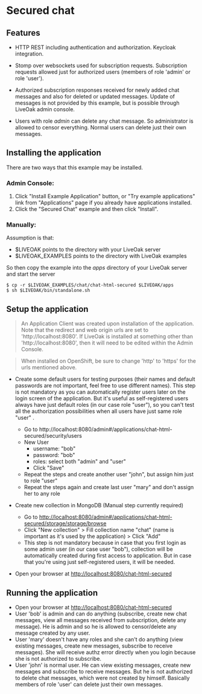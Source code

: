 Secured chat
============
Features
--------
* HTTP REST including authentication and authorization. Keycloak integration.

* Stomp over websockets used for subscription requests. Subscription requests allowed just for authorized users (members of role 'admin' or role 'user').

* Authorized subscription responses received for newly added chat messages and also for deleted or updated messages. Update of messages is not provided by this example, but is possible through LiveOak admin console.

* Users with role _admin_ can delete any chat message. So administrator is allowed to censor everything. Normal users can delete just their own messages.

Installing the application
----------------------------

There are two ways that this example may be installed.

### Admin Console:

1. Click "Install Example Application" button, or "Try example applications" link from "Applications" page if you already have applications installed.
2. Click the "Secured Chat" example and then click "Install".

### Manually:

Assumption is that:
* $LIVEOAK points to the directory with your LiveOak server
* $LIVEOAK_EXAMPLES points to the directory with LiveOak examples

So then copy the example into the _apps_ directory of your LiveOak server and start the server
```shell
$ cp -r $LIVEOAK_EXAMPLES/chat/chat-html-secured $LIVEOAK/apps
$ sh $LIVEOAK/bin/standalone.sh
````

Setup the application
---------------------

> An Application Client was created upon installation of the application. Note that the redirect and web origin
> urls are set to 'http://localhost:8080'. If LiveOak is installed at something other than 'http://localhost:8080',
> then it will need to be edited within the Admin Console.

> When installed on OpenShift, be sure to change 'http' to 'https' for the urls mentioned above.

* Create some default users for testing purposes (their names and default passwords are not important, feel free to use different names). This step is not mandatory as you can automatically register users later on the login screen of the application.
But it's useful as self-registered users always have just default roles (in our case role "user"), so you can't test all the authorization possibilities when all users have just same role "user" .
  * Go to http://localhost:8080/admin#/applications/chat-html-secured/security/users
  * New User
    * username: "bob"
    * password: "bob"
    * roles: select both "admin" and "user"
    * Click "Save"
  * Repeat the steps and create another user "john", but assign him just to role "user"
  * Repeat the steps again and create last user "mary" and don't assign her to any role

* Create new collection in MongoDB (Manual step currently required)
  * Go to [http://localhost:8080/admin#/applications/chat-html-secured/storage/storage/browse](http://localhost:8080/admin#/applications/chat-html-secured/storage/storage/browse)
  * Click "New collection" > Fill collection name "chat" (name is important as it's used by the application) > Click "Add"
  * This step is not mandatory because in case that you first login as some admin user (in our case user "bob"), collection will be automatically created during first access to application. But in case that you're using just self-registered users, it will be needed.

* Open your browser at [http://localhost:8080/chat-html-secured](http://localhost:8080/chat-html-secured)

Running the application
-----------------------

* Open your browser at [http://localhost:8080/chat-html-secured](http://localhost:8080/chat-html-secured)
* User 'bob' is admin and can do anything (subscribe, create new chat messages, view all messages received from subscription, delete any message). He is admin and so he is allowed to censor/delete any message created by any user.
* User 'mary' doesn't have any roles and she can't do anything (view existing messages, create new messages, subscribe to receive messages). She will receive authz error directly
when you login because she is not authorized to subscribe.
* User 'john' is normal user. He can view existing messages, create new messages and subscribe to receive messages. But he is not authorized
to delete chat messages, which were not created by himself. Basically members of role 'user' can delete just their own messages.
